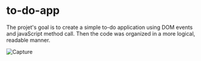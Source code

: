# to-do-app
The projet's goal is to create a simple to-do application using DOM events and javaScript method call. Then the code was organized in a more logical, readable manner.

![Capture](C:\Users\Aida\Desktop\Capture.jpg)
